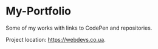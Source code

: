 # My-Portfolio

Some of my works with links to CodePen and repositories.

Project location: https://webdevs.co.ua.

